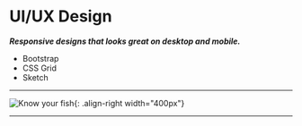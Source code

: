 # <i class="fa fa-laptop-code"></i> UI/UX Design 
_**Responsive designs that looks great on desktop and mobile.**_

<ul class="fa-ul">
  <li><i class="fab fa-li fa-bootstrap" aria-hidden="true"></i>Bootstrap</li>
  <li><i class="fab fa-li fa-css3-alt" aria-hidden="true"></i>CSS Grid</li>
  <li><i class="fab fa-li fa-sketch" aria-hidden="true"></i>Sketch</li>
</ul>

***
![Know your fish](../assets/images/resume/knowyourfish.png){: .align-right width="400px"}


<div style="clear: right;"></div>

***
